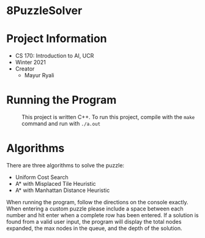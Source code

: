 # 8PuzzleSolver

# Project Information
* CS 170: Introduction to AI, UCR
* Winter 2021
* Creator
  * Mayur Ryali

<h1> Running the Program </h1>
<d1>
  <dd>
    This project is written C++. To run this project,
    compile with the <code>make</code> command and run with <code>./a.out</code>
   </dd>
</d1>

# Algorithms
<p>There are three algorithms to solve the puzzle:</p>

<ul>
<li>Uniform Cost Search</li>
<li>A* with Misplaced Tile Heuristic</li>
<li>A* with Manhattan Distance Heuristic</li>
</ul>

<p>When running the program, follow the directions on the console exactly. When entering a custom puzzle please include a space between each number and hit enter when a complete row has been entered. If a solution is found from a valid user input, the program will display the total nodes expanded, the max nodes in the queue, and the depth of the solution.  </p>

